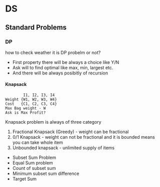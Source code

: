 # DS

## Standard Problems

### DP
how to check weather it is DP probelm or not?
* First property there will be always a choice like Y/N
* Ask will to find optimal like max, min, largest etc.
* And there will be always posibitly of recursion 

#### Knapsack 

            I1, I2, I3, I4
    Weight {W1, W2, W3, W4}
    Cost   {C1, C2, C3, C4}
    Max Bag weight - W
    Ask is Max Profit?

Knapsack problem is always of three category
1. Fractional Knapsack (Greedy) - weight can be fractional
2. 0/1 Knapsack - weight can not be fractional and it is bounded means you can take whole item
3. Unbounded knapsack - unlimited supply of items

* Subset Sum Problem
* Equal Sum problem
* Count of subset sum
* Minimum subset sum difference
* Target Sum